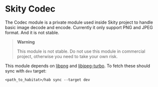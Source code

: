 # Skity Codec

The Codec module is a private module used inside Skity project to handle basic image decode and encode.
Currently it only support PNG and JPEG format. And it is not stable.

> **Warning**
>
> This module is not stable. Do not use this module in commercial project, otherwise you need to take your own risk.

This module depends on [libpng](https://github.com/pnggroup/libpng) and [libjpeg-turbo](https://github.com/libjpeg-turbo/libjpeg-turbo).
To fetch these should sync with `dev` target:

```
<path_to_habitat>/hab sync --target dev
```
